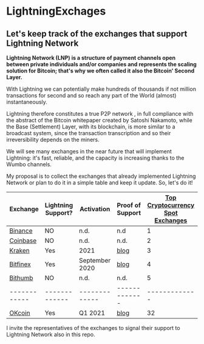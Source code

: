 # LightningExchages
## Let's keep track of the exchanges that support Lightning Network

**Lightning Network (LNP) is a structure of payment channels open between private individuals and/or companies and represents the scaling solution for Bitcoin; that's why we often called it also the Bitcoin' Second Layer.**

With Lightning we can potentially make hundreds of thousands if not million transactions for second and so reach any part of the World (almost) instantaneously.

Lightning therefore constitutes a true P2P network , in full compliance with the abstract of the Bitcoin whitepaper created by Satoshi Nakamoto, while the Base (Settlement) Layer, with its blockchain, is more similar to a broadcast system, since the transaction transcription and so their irreversibility depends on the miners.



We will see many exchanges in the near future that will implement Lightning: it's fast, reliable, and the capacity is increasing thanks to the Wumbo channels.

My proposal is to collect the exchanges that already implemented Lightning Network or plan to do it in a simple table and keep it update.
So, let's do it!


 Exchange |   Lightning Support?   |  Activation  | Proof of Support | [Top Cryptocurrency Spot Exchanges](https://coinmarketcap.com/it/rankings/exchanges/)
 ------------ | ------------- | ------------- | ------------- | ------------- |
[Binance](https://binance.com) | NO | n.d. | n.d | 1 |
[Coinbase](https://coinbase.com)| NO | n.d. | n.d. | 2 |
[Kraken](https://kraken.com)| Yes | 2021 | [blog](https://blog.kraken.com/post/7225/a-need-for-speed-kraken-to-launch-bitcoin-lightning-%E2%9A%A1%EF%B8%8F-integration-in-2021/) | 3 
[Bitfinex](https://bitfinex.com)| Yes | September 2020 | [blog](https://blog.bitfinex.com/trading/bitfinex-supports-the-lightning-networks-wumbo-channels/) | 4 
[Bithumb](https://bithumb.com)| NO | n.d. | n.d. | 5
 ------------ | ------------- | ------------- | ------------- | ------------- |
[OKcoin](https://okcoin.com)| Yes | Q1 2021 | [blog](https://blog.okcoin.com/2021/01/22/okcoin-integrates-lightning-network-for-99-lower-fees-and-near-instant-transaction-for-off-chain-deposits-withdrawals/) | 32


I invite the representatives of the exchanges to signal their support to Lightning Network also in this repo.
